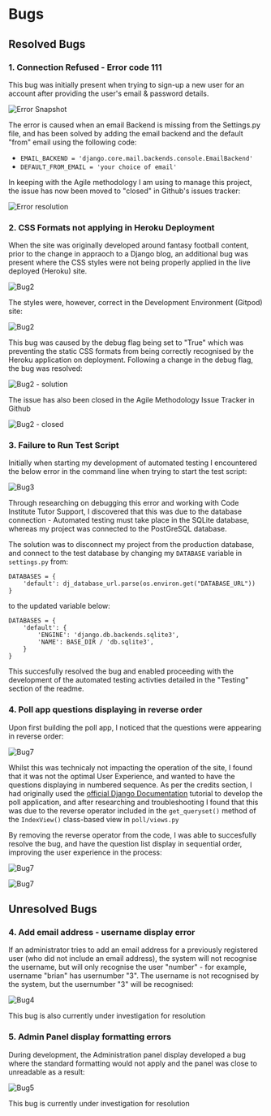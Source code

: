 # Bugs

## Resolved Bugs

### 1. Connection Refused - Error code 111

This bug was initially present when trying to sign-up a new user for an account after providing the user's email & password details. 

![Error Snapshot](readme/bug1.png)

The error is caused when an email Backend is missing from the Settings.py file, and has been solved by adding the email backend and the default "from" email using the following code:

- `EMAIL_BACKEND = 'django.core.mail.backends.console.EmailBackend'`
- `DEFAULT_FROM_EMAIL = 'your choice of email'`

In keeping with the Agile methodology I am using to manage this project, the issue has now been moved to "closed" in Github's issues tracker:

![Error resolution](readme/bug1_closed.png)

### 2. CSS Formats not applying in Heroku Deployment

When the site was originally developed around fantasy football content, prior to the change in appraoch to a Django blog, an additional bug was present where the CSS styles were not being properly applied in the live deployed (Heroku) site. 

![Bug2](readme/bug2-deployedcssstyles.png)

The styles were, however, correct in the Development Environment (Gitpod) site:

![Bug2](readme/bug2-deployedcssstylesgit.png)

This bug was caused by the debug flag being set to "True" which was preventing the static CSS formats from being correctly recognised by the Heroku application on deployment. Following a change in the debug flag, the bug was resolved: 

![Bug2 - solution](readme/bug2-solution.png)

The issue has also been closed in the Agile Methodology Issue Tracker in Github

![Bug2 - closed](readme/bug2-closed.png)

### 3. Failure to Run Test Script
Initially when starting my development of automated testing I encountered the below error in the command line when trying to start the test script:

![Bug3](readme/bug6_testing_failure.png)

Through researching on debugging this error and working with Code Institute Tutor Support, I discovered that this was due to the database connection - Automated testing must take place in the SQLite database, whereas my project was connected to the PostGreSQL database. 

The solution was to disconnect my project from the production database, and connect to the test database by changing my `DATABASE` variable in `settings.py` from:

```
DATABASES = {
    'default': dj_database_url.parse(os.environ.get("DATABASE_URL"))
}
```
to the updated variable below:

```
DATABASES = {
    'default': {
        'ENGINE': 'django.db.backends.sqlite3',
        'NAME': BASE_DIR / 'db.sqlite3',
    }
}
```

This succesfully resolved the bug and enabled proceeding with the development of the automated testing activties detailed in the "Testing" section of the readme.

### 4. Poll app questions displaying in reverse order

Upon first building the poll app, I noticed that the questions were appearing in reverse order:

![Bug7](readme/bug7-question-sequence.png)

 Whilst this was technicaly not impacting the operation of the site, I found that it was not the optimal User Experience, and wanted to have the questions displaying in numbered sequence. As per the credits section, I had originally used the [official Django Documentation](https://www.google.com/search?q=django+tutorial&oq=django+tutorial&aqs=chrome.0.69i59j0i512l2j69i60l3j69i65l2.1632j0j7&sourceid=chrome&ie=UTF-8) tutorial to develop the poll application, and after researching and troubleshooting I found that this was due to the reverse operator included in the `get_queryset()` method of the `IndexView()` class-based view in `poll/views.py`

By removing the reverse operator from the code, I was able to succesfully resolve the bug, and have the question list display in sequential order, improving the user experience in the process:

![Bug7](readme/indexview.png)

![Bug7](readme/bug7-closed.png)

## Unresolved Bugs


### 4. Add email address - username display error 

If an administrator tries to add an email address for a previously registered user (who did not include an email address), the system will not recognise the username, but will only recognise the user "number" - for example, username "brian" has usernumber "3". The username is not recognised by the system, but the usernumber "3" will be recognised:

![Bug4](readme/bug4-usernamedisplay.png)

This bug is also currently under investigation for resolution

### 5. Admin Panel display formatting errors

During development, the Administration panel display developed a bug where the standard formatting would not apply and the panel was close to unreadable as a result:

![Bug5](readme/bug5-adminform.png)

This bug is currently under investigation for resolution
